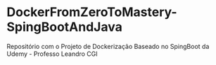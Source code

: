 # DockerFromZeroToMastery-SpingBootAndJava
Repositório com o Projeto de Dockerização Baseado no SpingBoot da Udemy - Professo Leandro CGI
